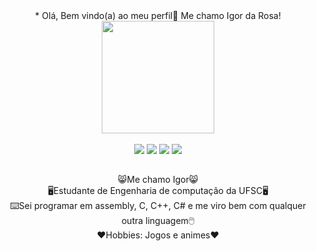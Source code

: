 

<div align="center">
* Olá, Bem vindo(a) ao meu perfil👋 Me chamo Igor da Rosa!
</div>
<div align="center">
  <a href="https://github.com/Ig0r-Rosa">
  <img height="180em" src="https://github-readme-stats.vercel.app/api/top-langs/?username=Ig0r-Rosa&layout=compact&langs_count=7&theme=dracula"/>
</div>
<div style="display: inline_block"><br>
</div>
    
  
 
<div align="center"> 
  <a href="https://www.youtube.com/channel/UCUKwq9gdk7JqjohMGKXHSnw" target="_blank"><img src="https://img.shields.io/badge/YouTube-FF0000?style=for-the-badge&logo=youtube&logoColor=white" target="_blank"></a>
  <a href="https://www.instagram.com/o_igod/" target="_blank"><img src="https://img.shields.io/badge/-Instagram-%23E4405F?style=for-the-badge&logo=instagram&logoColor=white" target="_blank"></a>
  <a href = "mailto:igordematosdarosa@gmail.com"><img src="https://img.shields.io/badge/-Gmail-%23333?style=for-the-badge&logo=gmail&logoColor=white" target="_blank"></a>
  <a href="https://www.linkedin.com/in/igor-de-matos-da-rosa-b86224219/" target="_blank"><img src="https://img.shields.io/badge/-LinkedIn-%230077B5?style=for-the-badge&logo=linkedin&logoColor=white" target="_blank"></a> 
 
</div>
  
  ##

<div align="center">
😸Me chamo Igor😸
</div>
<div align="center">
🖥️Estudante de Engenharia de computação da UFSC🖥️
</div>
<div align="center">
⌨️Sei programar em assembly, C, C++, C# e me viro bem com qualquer outra linguagem🖱️
</div>
<div align="center">
❤️Hobbies: Jogos e animes❤️
</div>
  
